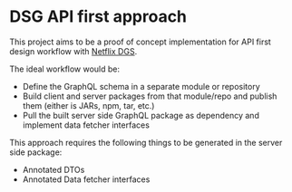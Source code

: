 # DSG API first approach

This project aims to be a proof of concept implementation for API first design workflow with [Netflix DGS](https://netflix.github.io/dgs/).

The ideal workflow would be:
- Define the GraphQL schema in a separate module or repository
- Build client and server packages from that module/repo and publish them (either is JARs, npm, tar, etc.)
- Pull the built server side GraphQL package as dependency and implement data fetcher interfaces

This approach requires the following things to be generated in the server side package:
- Annotated DTOs
- Annotated Data fetcher interfaces
